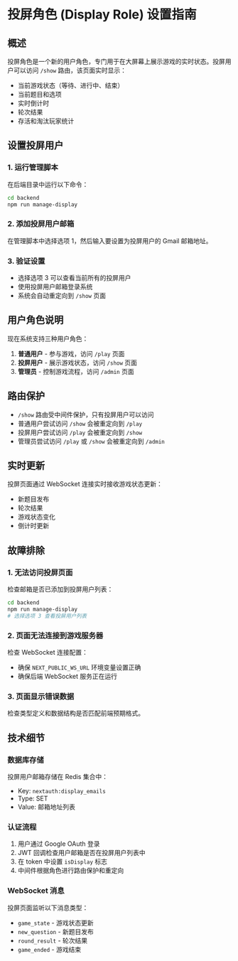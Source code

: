 # 投屏角色 (Display Role) 设置指南

## 概述

投屏角色是一个新的用户角色，专门用于在大屏幕上展示游戏的实时状态。投屏用户可以访问 `/show` 路由，该页面实时显示：

- 当前游戏状态（等待、进行中、结束）
- 当前题目和选项
- 实时倒计时
- 轮次结果
- 存活和淘汰玩家统计

## 设置投屏用户

### 1. 运行管理脚本

在后端目录中运行以下命令：

```bash
cd backend
npm run manage-display
```

### 2. 添加投屏用户邮箱

在管理脚本中选择选项 1，然后输入要设置为投屏用户的 Gmail 邮箱地址。

### 3. 验证设置

- 选择选项 3 可以查看当前所有的投屏用户
- 使用投屏用户邮箱登录系统
- 系统会自动重定向到 `/show` 页面

## 用户角色说明

现在系统支持三种用户角色：

1. **普通用户** - 参与游戏，访问 `/play` 页面
2. **投屏用户** - 展示游戏状态，访问 `/show` 页面  
3. **管理员** - 控制游戏流程，访问 `/admin` 页面

## 路由保护

- `/show` 路由受中间件保护，只有投屏用户可以访问
- 普通用户尝试访问 `/show` 会被重定向到 `/play`
- 投屏用户尝试访问 `/play` 会被重定向到 `/show`
- 管理员尝试访问 `/play` 或 `/show` 会被重定向到 `/admin`

## 实时更新

投屏页面通过 WebSocket 连接实时接收游戏状态更新：

- 新题目发布
- 轮次结果
- 游戏状态变化
- 倒计时更新

## 故障排除

### 1. 无法访问投屏页面

检查邮箱是否已添加到投屏用户列表：

```bash
cd backend
npm run manage-display
# 选择选项 3 查看投屏用户列表
```

### 2. 页面无法连接到游戏服务器

检查 WebSocket 连接配置：

- 确保 `NEXT_PUBLIC_WS_URL` 环境变量设置正确
- 确保后端 WebSocket 服务正在运行

### 3. 页面显示错误数据

检查类型定义和数据结构是否匹配前端预期格式。

## 技术细节

### 数据库存储

投屏用户邮箱存储在 Redis 集合中：
- Key: `nextauth:display_emails`
- Type: SET
- Value: 邮箱地址列表

### 认证流程

1. 用户通过 Google OAuth 登录
2. JWT 回调检查用户邮箱是否在投屏用户列表中
3. 在 token 中设置 `isDisplay` 标志
4. 中间件根据角色进行路由保护和重定向

### WebSocket 消息

投屏页面监听以下消息类型：
- `game_state` - 游戏状态更新
- `new_question` - 新题目发布
- `round_result` - 轮次结果
- `game_ended` - 游戏结束
